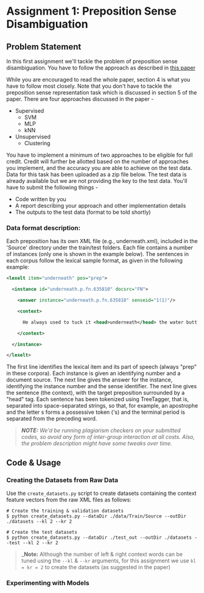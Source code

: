 # Assignment 1: Preposition Sense Disambiguation

## Problem Statement
In this first assignment we'll tackle the problem of preposition sense disambiguation. You have to follow the approach as described in [this paper](https://www.aclweb.org/anthology/D18-1180.pdf)

While you are encouraged to read the whole paper, section 4 is what you have to follow most closely. Note that you don't have to tackle the preposition sense representation task which is discussed in section 5 of the paper. There are four approaches discussed in the paper - 

- Supervised
    - SVM
    - MLP
    - kNN
- Unsupervised
    - Clustering


You have to implement a minimum of two approaches to be eligible for full credit. Credit will further be allotted based on the number of approaches you implement, and the accuracy you are able to achieve on the test data. Data for this task has been uploaded as a zip file below. The test data is already available but we are not providing the key to the test data. You'll have to submit the following things - 

- Code written by you
- A report describing your approach and other implementation details
- The outputs to the test data (format to be told shortly)


### Data format description: 

Each preposition has its own XML file (e.g., underneath.xml), included in the 'Source' directory under the train/test folders. Each file contains a number of instances (only one is shown in the example below). The sentences in each corpus follow the lexical sample format, as given in the following example:

```xml
<lexelt item="underneath" pos="prep">

  <instance id="underneath.p.fn.635810" docsrc="FN">

    <answer instance="underneath.p.fn.635810" senseid="1(1)"/>

    <context>

      He always used to tuck it <head>underneath</head> the water butt . 

    </context>

  </instance>

</lexelt>
```

The first line identifies the lexical item and its part of speech (always "prep" in these corpora). Each instance is given an identifying number and a document source. The next line gives the answer for the instance, identifying the instance number and the sense identifier. The next line gives the sentence (the context), with the target preposition surrounded by a "head" tag. Each sentence has been tokenized using TreeTagger, that is, separated into space-separated strings, so that, for example, an apostrophe and the letter s forms a possessive token ('s) and the terminal period is separated from the preceding word.


> _**NOTE:** We'd be running plagiarism checkers on your submitted codes, so avoid any form of inter-group interaction at all costs. Also, the problem description might have some tweaks over time._

## Code & Usage

### Creating the Datasets from Raw Data

Use the `create_datasets.py` script to create datasets containing the context feature vectors from the raw XML files as follows:

```console
# Create the training & validation datasets
$ python create_datasets.py --dataDir ./data/Train/Source --outDir ./datasets --kl 2 --kr 2

# Create the test datasets
$ python create_datasets.py --dataDir ./test_out --outDir ./datasets --test --kl 2 --kr 2
```

> _**Note:** Although the number of left & right context words can be tuned using the `--kl` & `--kr` arguments, for this assignment we use `kl = kr = 2` to create the datasets (as suggested in the paper)

### Experimenting with Models

